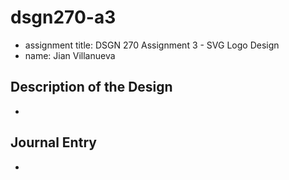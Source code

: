 # dsgn270-a3
- assignment title: DSGN 270 Assignment 3 - SVG Logo Design
- name: Jian Villanueva

## Description of the Design
- 

## Journal Entry
- 
